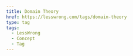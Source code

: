 ```yaml
---
title: Domain Theory
href: https://lesswrong.com/tags/domain-theory
type: tag
tags:
  - LessWrong
  - Concept
  - Tag
---
```


